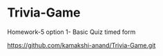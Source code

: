 # Trivia-Game
Homework-5 option 1- Basic Quiz timed form

https://github.com/kamakshi-anand/Trivia-Game.git
